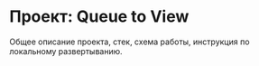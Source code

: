 # Проект: Queue to View
Общее описание проекта, стек, схема работы, инструкция по локальному развертыванию.